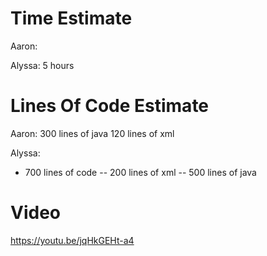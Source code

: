 # Time Estimate
Aaron:

Alyssa: 5 hours
       

# Lines Of Code Estimate
Aaron: 300 lines of java
       120 lines of xml

Alyssa:
- 700 lines of code
-- 200 lines of xml 
-- 500 lines of java

# Video 
https://youtu.be/jqHkGEHt-a4
